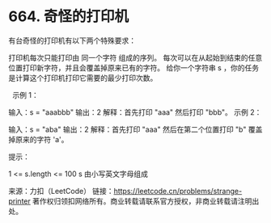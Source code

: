 # 664. 奇怪的打印机

有台奇怪的打印机有以下两个特殊要求：

打印机每次只能打印由 同一个字符 组成的序列。
每次可以在从起始到结束的任意位置打印新字符，并且会覆盖掉原来已有的字符。
给你一个字符串 s ，你的任务是计算这个打印机打印它需要的最少打印次数。

 
示例 1：

输入：s = "aaabbb"
输出：2
解释：首先打印 "aaa" 然后打印 "bbb"。
示例 2：

输入：s = "aba"
输出：2
解释：首先打印 "aaa" 然后在第二个位置打印 "b" 覆盖掉原来的字符 'a'。
 

提示：

1 <= s.length <= 100
s 由小写英文字母组成


来源：力扣（LeetCode）
链接：https://leetcode.cn/problems/strange-printer
著作权归领扣网络所有。商业转载请联系官方授权，非商业转载请注明出处。